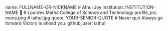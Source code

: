 name: FULLNAME-OR-NICKNAME # Athul Joy
institution: INSTITUTION-NAME 🚩 # Lourdes Matha College of Science and Technology
profile_pic: mona.png # iathul.jpg
quote: YOUR-SENIOR-QUOTE # Never quit Always go forward Victory is ahead you.
github_user: iathul

